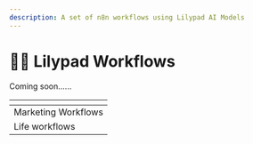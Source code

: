 ```yaml
---
description: A set of n8n workflows using Lilypad AI Models
---
```


# 🧘‍♀️ Lilypad Workflows

Coming soon......



<table data-view="cards"><thead><tr><th></th></tr></thead><tbody><tr><td>Marketing Workflows</td></tr><tr><td>Life workflows</td></tr></tbody></table>

